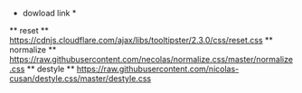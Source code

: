 * dowload link *

** reset **
https://cdnjs.cloudflare.com/ajax/libs/tooltipster/2.3.0/css/reset.css
** normalize **
https://raw.githubusercontent.com/necolas/normalize.css/master/normalize.css
** destyle **
https://raw.githubusercontent.com/nicolas-cusan/destyle.css/master/destyle.css
